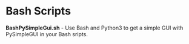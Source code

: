 # Bash Scripts

**BashPySimpleGui.sh** - Use Bash and Python3 to get a simple GUI with PySimpleGUI 
in your Bash sripts.
